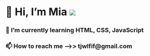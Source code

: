 
<h1> 👋 Hi, I’m Mia <img src="https://user-images.githubusercontent.com/117281717/205501654-6a63802f-6bd0-4c24-bdca-926e5a085a0f.png">

<h3> 🌱 I’m currently learning HTML, CSS, JavaScript
<h3> 📫 How to reach me -->> tjwlfif@gmail.com

<!---
mia-seo/mia-seo is a ✨ special ✨ repository because its `README.md` (this file) appears on your GitHub profile.
You can click the Preview link to take a look at your changes.
--->
